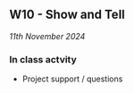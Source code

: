 ## W10 - Show and Tell

*11th November 2024*
<!--
1. Introduction to [A4](/Assignments/A4)
1. Introduction to [A5](/Assignments/A5)
2. ___ [Node-RED]
-->
### In class actvity
* Project support / questions



<!--
## Session 10 - Node-RED

*11th November 2024*

1. Introduction to [A4](/Assignments/A4)
1. Introduction to [A5](/Assignments/A5)
2. ___ [Node-RED]

### In class actvity
* Project support / questions
* [Node-RED] exercise

[Node-RED]: /Concepts/NodeRed
-->
